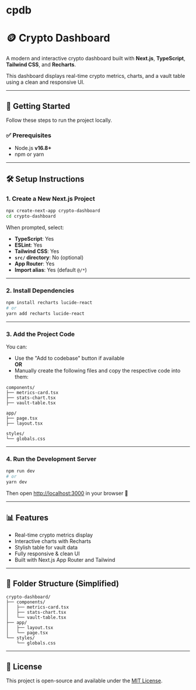 # cpdb


# 🪙 Crypto Dashboard

A modern and interactive crypto dashboard built with **Next.js**, **TypeScript**, **Tailwind CSS**, and **Recharts**.

This dashboard displays real-time crypto metrics, charts, and a vault table using a clean and responsive UI.

---

## 🚀 Getting Started

Follow these steps to run the project locally.

### ✅ Prerequisites

- Node.js **v16.8+**
- npm or yarn

---

## 🛠️ Setup Instructions

### 1. Create a New Next.js Project

```bash
npx create-next-app crypto-dashboard
cd crypto-dashboard
```

When prompted, select:

- **TypeScript**: Yes  
- **ESLint**: Yes  
- **Tailwind CSS**: Yes  
- **`src/` directory**: No (optional)  
- **App Router**: Yes  
- **Import alias**: Yes (default `@/*`)  

---

### 2. Install Dependencies

```bash
npm install recharts lucide-react
# or
yarn add recharts lucide-react
```

---

### 3. Add the Project Code

You can:

- Use the "Add to codebase" button if available  
**OR**  
- Manually create the following files and copy the respective code into them:

```
components/
├── metrics-card.tsx
├── stats-chart.tsx
├── vault-table.tsx

app/
├── page.tsx
├── layout.tsx

styles/
└── globals.css
```

---

### 4. Run the Development Server

```bash
npm run dev
# or
yarn dev
```

Then open [http://localhost:3000](http://localhost:3000) in your browser 🚀

---

## 📊 Features

- Real-time crypto metrics display
- Interactive charts with Recharts
- Stylish table for vault data
- Fully responsive & clean UI
- Built with Next.js App Router and Tailwind

---

## 📁 Folder Structure (Simplified)

```
crypto-dashboard/
├── components/
│   ├── metrics-card.tsx
│   ├── stats-chart.tsx
│   └── vault-table.tsx
├── app/
│   ├── layout.tsx
│   └── page.tsx
└── styles/
    └── globals.css
```

---

## 📌 License

This project is open-source and available under the [MIT License](LICENSE).

